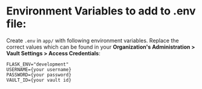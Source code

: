 # Environment Variables to add to .env file:
Create `.env` in `app/` with following environment variables. Replace the correct values which can be found in your **Organization's Administration > Vault Settings > Access Credentials**:
```
FLASK_ENV="development"
USERNAME={your username}
PASSWORD={your password}
VAULT_ID={your vault id}
```